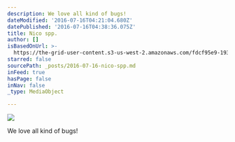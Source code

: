 ```yaml
---
description: We love all kind of bugs!
dateModified: '2016-07-16T04:21:04.680Z'
datePublished: '2016-07-16T04:38:36.075Z'
title: Nico spp.
author: []
isBasedOnUrl: >-
  https://the-grid-user-content.s3-us-west-2.amazonaws.com/fdcf95e9-1932-4df7-b9a1-9f2adecc9d61.jpg
starred: false
sourcePath: _posts/2016-07-16-nico-spp.md
inFeed: true
hasPage: false
inNav: false
_type: MediaObject

---
```

![](https://the-grid-user-content.s3-us-west-2.amazonaws.com/783df57c-0518-4171-ab6b-55856e4f6d6d.jpg)

We love all kind of bugs!